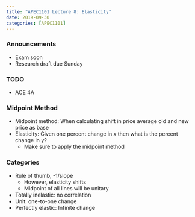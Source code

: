 ```yaml
---
title: "APEC1101 Lecture 8: Elasticity"
date: 2019-09-30
categories: [APEC1101]
---
```


### Announcements

- Exam soon
- Research draft due Sunday

### TODO

- ACE 4A

### Midpoint Method

- Midpoint method: When calculating shift in price average old and new price as base
- Elasticity: Given one percent change in $x$ then what is the percent change in $y$?
    - Make sure to apply the midpoint method

### Categories

- Rule of thumb, -1/slope 
    - However, elasticity shifts
    - Midpoint of all lines will be unitary
- Totally inelastic: no correlation
- Unit: one-to-one change
- Perfectly elastic: Infinite change